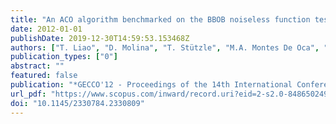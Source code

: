 ```yaml
---
title: "An ACO algorithm benchmarked on the BBOB noiseless function testbed"
date: 2012-01-01
publishDate: 2019-12-30T14:59:53.153468Z
authors: ["T. Liao", "D. Molina", "T. Stützle", "M.A. Montes De Oca", "M. Dorigo"]
publication_types: ["0"]
abstract: ""
featured: false
publication: "*GECCO'12 - Proceedings of the 14th International Conference on Genetic and Evolutionary Computation Companion*"
url_pdf: "https://www.scopus.com/inward/record.uri?eid=2-s2.0-84865024953&doi=10.1145%2f2330784.2330809&partnerID=40&md5=49ef1f713c8735e238c9caff2d6d77dd"
doi: "10.1145/2330784.2330809"
---
```


